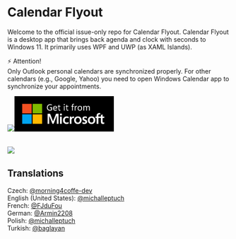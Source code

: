 # Calendar Flyout

Welcome to the official issue-only repo for Calendar Flyout. Calendar Flyout is a desktop app that brings back agenda and clock with seconds to Windows 11. It primarily uses WPF and UWP (as XAML Islands).

⚡ Attention!  
Only Outlook personal calendars are synchronized properly. For other calendars (e.g., Google, Yahoo) you need to open Windows Calendar app to synchronize your appointments.

<a href="https://www.microsoft.com/store/apps/9P2B3PLJXH3V">
<img src="https://store-images.s-microsoft.com/image/apps.16617.14565777777550263.eec22724-04b8-4632-afaa-a8db3d49bac1.04529260-ca79-4fb4-b35e-71768ad4f0b1" width=80/><img src="https://github.com/michalleptuch/michalleptuch/blob/main/images/get.png?raw=true" height=80 /></a>
<br><br>

![](images/CalendarFlyoutHero.png)  

## Translations

Czech: [@morning4coffe-dev](https://github.com/morning4coffe-dev)  
English (United States): [@michalleptuch](https://github.com/michalleptuch)  
French: [@FJduFou](https://github.com/FJduFou)  
German: [@Armin2208](https://github.com/Armin2208)  
Polish: [@michalleptuch](https://github.com/michalleptuch)  
Turkish: [@baglayan](https://github.com/baglayan)  
